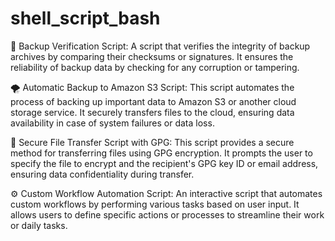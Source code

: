 # shell_script_bash


🔐 Backup Verification Script: A script that verifies the integrity of backup archives by comparing their checksums or signatures. It ensures the reliability of backup data by checking for any corruption or tampering.


🌪️ Automatic Backup to Amazon S3 Script: This script automates the process of backing up important data to Amazon S3 or another cloud storage service. It securely transfers files to the cloud, ensuring data availability in case of system failures or data loss.


💾 Secure File Transfer Script with GPG: This script provides a secure method for transferring files using GPG encryption. It prompts the user to specify the file to encrypt and the recipient's GPG key ID or email address, ensuring data confidentiality during transfer.


⚙️ Custom Workflow Automation Script: An interactive script that automates custom workflows by performing various tasks based on user input. It allows users to define specific actions or processes to streamline their work or daily tasks.
